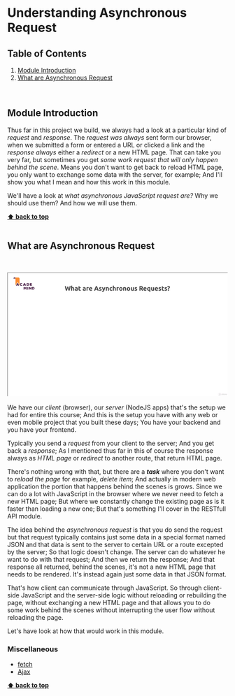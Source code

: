 # Understanding Asynchronous Request

## Table of Contents
1. [Module Introduction](#module-introduction)
2. [What are Asynchronous Request](#what-are-asynchronous-request)

<br/>

## Module Introduction

Thus far in this project we build, we always had a look at a particular kind of
_request_ and _response_. The _request was always_ sent form our browser, when
we submitted a form or entered a URL or clicked a link and the _response always_
either a _redirect_ or a new HTML page.  That can take you very far, but
sometimes you get _some work request that will only happen behind the scene_.
Means you don't want to get back to reload HTML page, you only want to exchange
some data with the server, for example; And I'll show you what I mean and how
this work in this module.

We'll have a look at _what asynchronous JavaScript request are?_ Why we should
use them? And how we will use them.

**[⬆ back to top](#table-of-contents)**
<br/>
<br/>

## What are Asynchronous Request
<br/>

![chapter-21-1.gif](./images/gif/chapter-21-1.gif)
<br/>

We have our _client_ (browser), our _server_ (NodeJS apps) that's the setup we
had for entire this course; And this is the setup you have with any web or even
mobile project that you built these days; You have your backend and you have
your frontend.

Typically you send a _request_ from your client to the server; And you get back
a _response_; As I mentioned thus far in this of course the response always as
_HTML page_ or _redirect_ to another route, that return HTML page.

There's nothing wrong with that, but there are a **_task_** where you don't want
to _reload the page_ for example, _delete item_; And actually in modern web
application the portion that happens behind the scenes is grows. Since we can do
a lot with JavaScript in the browser where we never need to fetch a new HTML
page; But where we constantly change the existing page as is it faster than
loading a new one; But that's something I'll cover in the RESTfull API module.

The idea behind the _asynchronous request_ is that you do send the request but
that request typically contains just some data in a special format named JSON
and that data is sent to the server to certain URL or a route excepted by the
server; So that logic doesn't change. The server can do whatever he want to do
with that request; And then we return the response; And that response all
returned, behind the scenes, it's not a new HTML page that needs to be rendered.
It's instead again just some data in that JSON format.

That's how client can communicate through JavaScript. So through client-side
JavaScript and the server-side logic without reloading or rebuilding the page,
without exchanging a new HTML page and that allows you to do some work behind
the scenes without interrupting the user flow without reloading the page.

Let's have look at how that would work in this module.

### Miscellaneous

- [fetch](https://developers.google.com/web/updates/2015/03/introduction-to-fetch)
- [Ajax](https://developer.mozilla.org/en-US/docs/Web/Guide/AJAX/Getting_Started)

**[⬆ back to top](#table-of-contents)**
<br/>
<br/>
